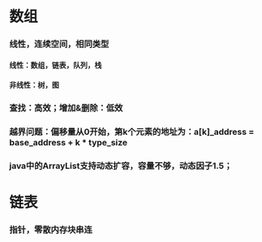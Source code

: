 # 数组

### 线性，连续空间，相同类型
#### 线性：数组，链表，队列，栈
#### 非线性：树，图
### 查找：高效；增加&删除：低效
### 越界问题：偏移量从0开始，第k个元素的地址为：a[k]_address = base_address + k * type_size
### java中的ArrayList支持动态扩容，容量不够，动态因子1.5；

# 链表

### 指针，零散内存块串连